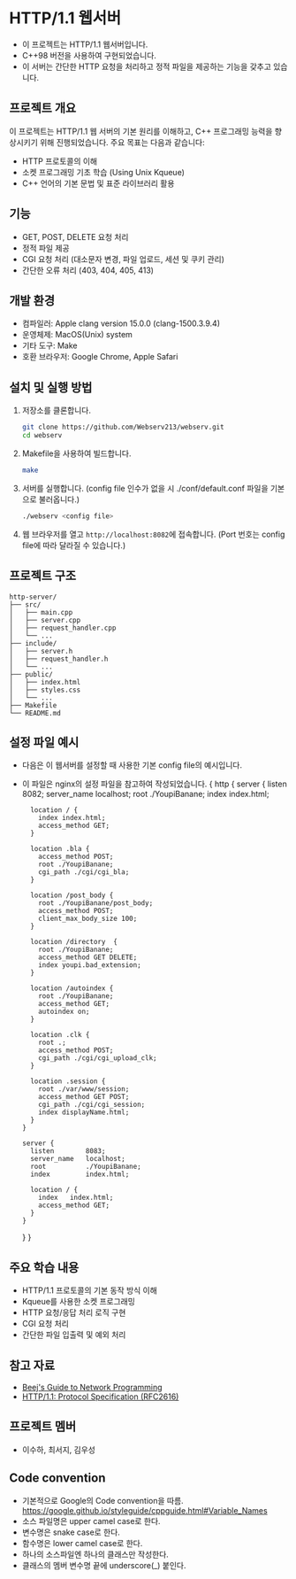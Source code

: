 # HTTP/1.1 웹서버

- 이 프로젝트는 HTTP/1.1 웹서버입니다.
- C++98 버전을 사용하여 구현되었습니다.
- 이 서버는 간단한 HTTP 요청을 처리하고 정적 파일을 제공하는 기능을 갖추고 있습니다.

## 프로젝트 개요

이 프로젝트는 HTTP/1.1 웹 서버의 기본 원리를 이해하고, C++ 프로그래밍 능력을 향상시키기 위해 진행되었습니다. 주요 목표는 다음과 같습니다:

- HTTP 프로토콜의 이해
- 소켓 프로그래밍 기초 학습 (Using Unix Kqueue)
- C++ 언어의 기본 문법 및 표준 라이브러리 활용

## 기능

- GET, POST, DELETE 요청 처리
- 정적 파일 제공
- CGI 요청 처리 (대소문자 변경, 파일 업로드, 세션 및 쿠키 관리)
- 간단한 오류 처리 (403, 404, 405, 413)

## 개발 환경

- 컴파일러: Apple clang version 15.0.0 (clang-1500.3.9.4)
- 운영체제: MacOS(Unix) system
- 기타 도구: Make
- 호환 브라우저: Google Chrome, Apple Safari

## 설치 및 실행 방법

1. 저장소를 클론합니다.

    ```sh
    git clone https://github.com/Webserv213/webserv.git
    cd webserv
    ```

2. Makefile을 사용하여 빌드합니다.

    ```sh
    make
    ```

3. 서버를 실행합니다. (config file 인수가 없을 시 ./conf/default.conf 파일을 기본으로 불러옵니다.) 

    ```sh
    ./webserv <config file>
    ```

5. 웹 브라우저를 열고 `http://localhost:8082`에 접속합니다. (Port 번호는 config file에 따라 달라질 수 있습니다.)

## 프로젝트 구조

    http-server/
    ├── src/
    │   ├── main.cpp
    │   ├── server.cpp
    │   ├── request_handler.cpp
    │   └── ...
    ├── include/
    │   ├── server.h
    │   ├── request_handler.h
    │   └── ...
    ├── public/
    │   ├── index.html
    │   ├── styles.css
    │   └── ...
    ├── Makefile
    └── README.md

## 설정 파일 예시

- 다음은 이 웹서버를 설정할 때 사용한 기본 config file의 예시입니다.
- 이 파일은 nginx의 설정 파일을 참고하여 작성되었습니다.
{
    http {
      server {
        listen        8082;
        server_name   localhost;
        root          ./YoupiBanane;
        index         index.html;

        location / {
          index index.html;
          access_method GET;
        }

        location .bla {
          access_method POST;
          root ./YoupiBanane;
          cgi_path ./cgi/cgi_bla;
        }

        location /post_body {
          root ./YoupiBanane/post_body;
          access_method POST;
          client_max_body_size 100;
        }

        location /directory  {
          root ./YoupiBanane;
          access_method GET DELETE;
          index youpi.bad_extension;
        }

        location /autoindex {
          root ./YoupiBanane;
          access_method GET;
          autoindex on;
        }

        location .clk {
          root .;
          access_method POST;
          cgi_path ./cgi/cgi_upload_clk;
        }

        location .session {
          root ./var/www/session;
          access_method GET POST;
          cgi_path ./cgi/cgi_session;
          index displayName.html;
        }
      }

      server {
        listen        8083;
        server_name   localhost;
        root          ./YoupiBanane;
        index         index.html;

        location / {
          index   index.html;
          access_method GET;
        }
      }
    }
  }

## 주요 학습 내용

- HTTP/1.1 프로토콜의 기본 동작 방식 이해
- Kqueue를 사용한 소켓 프로그래밍
- HTTP 요청/응답 처리 로직 구현
- CGI 요청 처리
- 간단한 파일 입출력 및 예외 처리

## 참고 자료

- [Beej's Guide to Network Programming](https://beej.us/guide/bgnet/)
- [HTTP/1.1: Protocol Specification (RFC2616)](https://tools.ietf.org/html/rfc2616)

## 프로젝트 멤버

- 이수하, 최서지, 김우성

## Code convention
- 기본적으로 Google의 Code convention을 따름. <https://google.github.io/styleguide/cppguide.html#Variable_Names> 
- 소스 파일명은 upper camel case로 한다.
- 변수명은 snake case로 한다.
- 함수명은 lower camel case로 한다.
- 하나의 소스파일엔 하나의 클래스만 작성한다.
- 클래스의 멤버 변수명 끝에 underscore(_) 붙인다.
